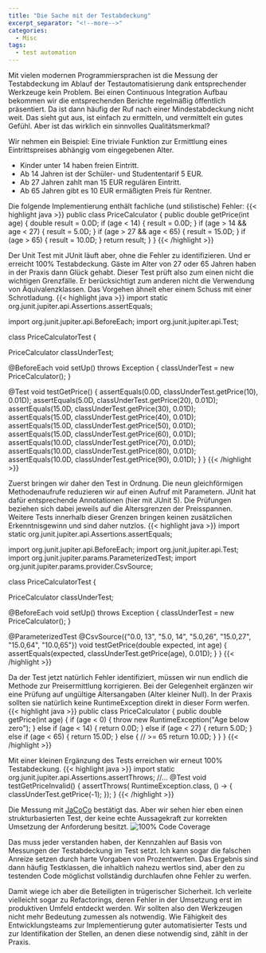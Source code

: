 ```yaml
---
title: "Die Sache mit der Testabdeckung"
excerpt_separator: "<!--more-->"
categories:
  - Misc
tags:
  - test automation
---
```

Mit vielen modernen Programmiersprachen ist die Messung der Testabdeckung im Ablauf der Testautomatisierung dank entsprechender Werkzeuge kein Problem.
Bei einen Continuous Integration Aufbau bekommen wir die entsprechenden Berichte regelmäßig öffentlich präsentiert.
Da ist dann häufig der Ruf nach einer Mindestabdeckung nicht weit. Das sieht gut aus, ist einfach zu ermitteln, und vermittelt ein gutes Gefühl.
Aber ist das wirklich ein sinnvolles Qualitätsmerkmal?  

Wir nehmen ein Beispiel: Eine triviale Funktion zur Ermittlung eines Eintrittspreises abhängig vom eingegebenen Alter.  

+ Kinder unter 14 haben freien Eintritt.
+ Ab 14 Jahren ist der Schüler- und Studententarif 5 EUR.
+ Ab 27 Jahren zahlt man 15 EUR regulären Eintritt.
+ Ab 65 Jahren gibt es 10 EUR ermäßigten Preis für Rentner.

Die folgende Implementierung enthält fachliche (und stilistische) Fehler:
{{< highlight java >}}
public class PriceCalculator {
  public double getPrice(int age) {
    double result = 0.0D;
    if (age < 14) {
      result = 0.0D;
    }
    if (age > 14 && age < 27) {
      result = 5.0D;
    }
    if (age > 27 && age < 65) {
      result = 15.0D;
    }
    if (age > 65) {
      result = 10.0D;
    }
    return result;
  }
}
{{< /highlight >}}

Der Unit Test mit JUnit läuft aber, ohne die Fehler zu identifizieren. Und er erreicht 100% Testabdeckung. 
Gäste im Alter von 27 oder 65 Jahren haben in der Praxis dann Glück gehabt.
Dieser Test prüft also zum einen nicht die wichtigen Grenzfälle. Er berücksichtigt zum anderen nicht die Verwendung von Äquivalenzklassen. Das Vorgehen ähnelt eher einem Schuss mit einer Schrotladung.
{{< highlight java >}}
import static org.junit.jupiter.api.Assertions.assertEquals;

import org.junit.jupiter.api.BeforeEach;
import org.junit.jupiter.api.Test;

class PriceCalculatorTest {

  PriceCalculator classUnderTest;

  @BeforeEach
  void setUp() throws Exception {
    classUnderTest = new PriceCalculator();
  }

  @Test
  void testGetPrice() {
    assertEquals(0.0D, classUnderTest.getPrice(10), 0.01D);
    assertEquals(5.0D, classUnderTest.getPrice(20), 0.01D);
    assertEquals(15.0D, classUnderTest.getPrice(30), 0.01D);
    assertEquals(15.0D, classUnderTest.getPrice(40), 0.01D);
    assertEquals(15.0D, classUnderTest.getPrice(50), 0.01D);
    assertEquals(15.0D, classUnderTest.getPrice(60), 0.01D);
    assertEquals(10.0D, classUnderTest.getPrice(70), 0.01D);
    assertEquals(10.0D, classUnderTest.getPrice(80), 0.01D);
    assertEquals(10.0D, classUnderTest.getPrice(90), 0.01D);
  }
}
{{< /highlight >}}

Zuerst bringen wir daher den Test in Ordnung. Die neun gleichförmigen Methodenaufrufe reduzieren wir auf einen Aufruf mit Parametern.
JUnit hat dafür entsprechende Annotationen (hier mit JUnit 5). Die Prüfungen beziehen sich dabei jeweils auf die Altersgrenzen der Preisspannen. Weitere Tests innerhalb dieser Grenzen bringen keinen zusätzlichen Erkenntnisgewinn und sind daher nutzlos.
{{< highlight java >}}
import static org.junit.jupiter.api.Assertions.assertEquals;

import org.junit.jupiter.api.BeforeEach;
import org.junit.jupiter.api.Test;
import org.junit.jupiter.params.ParameterizedTest;
import org.junit.jupiter.params.provider.CsvSource;

class PriceCalculatorTest {

  PriceCalculator classUnderTest;

  @BeforeEach
  void setUp() throws Exception {
    classUnderTest = new PriceCalculator();
  }

  @ParameterizedTest
  @CsvSource({"0.0, 13", "5.0, 14", "5.0,26", "15.0,27", "15.0,64", "10.0,65"})
  void testGetPrice(double expected, int age) {
    assertEquals(expected, classUnderTest.getPrice(age), 0.01D);
  }
}
{{< /highlight >}}

Da der Test jetzt natürlich Fehler identifiziert, müssen wir nun endlich die Methode zur Preisermittlung korrigieren.
Bei der Gelegenheit ergänzen wir eine Prüfung auf ungültige Altersangaben (Alter kleiner Null). In der Praxis sollten sie natürlich keine RuntimeException direkt in dieser Form werfen.
{{< highlight java >}}
public class PriceCalculator {
  public double getPrice(int age) {
    if (age < 0) {
      throw new RuntimeException("Age below zero");
    } else if (age < 14) {
      return 0.0D;
    } else if (age < 27) {
      return 5.0D;
    } else if (age < 65) {
      return 15.0D;
    } else { // >= 65
      return 10.0D;
    }
  }
}
{{< /highlight >}}

Mit einer kleinen Ergänzung des Tests erreichen wir erneut 100% Testabdeckung.
{{< highlight java >}}
import static org.junit.jupiter.api.Assertions.assertThrows;
//...
  @Test
  void testGetPriceInvalid() {
    assertThrows(
        RuntimeException.class,
        () -> {
          classUnderTest.getPrice(-1);
        });
  }
{{< /highlight >}}

Die Messung mit [JaCoCo](https://www.jacoco.org/) bestätigt das.
Aber wir sehen hier eben einen strukturbasierten Test, der keine echte Aussagekraft zur korrekten Umsetzung der Anforderung besitzt.
![100% Code Coverage](/images/DemoCodeCoverage.png)

Das muss jeder verstanden haben, der Kennzahlen auf Basis von Messungen der Testabdeckung im Test setzt.
Ich kann sogar die falschen Anreize setzen durch harte Vorgaben von Prozentwerten.
Das Ergebnis sind dann häufig Testklassen, die inhaltlich nahezu wertlos sind, aber den zu testenden Code möglichst vollständig durchlaufen ohne Fehler zu werfen.

Damit wiege ich aber die Beteiligten in trügerischer Sicherheit. Ich verleite vielleicht sogar zu Refactorings, deren Fehler in der Umsetzung erst im produktiven Umfeld entdeckt werden. Wir sollten also den Werkzeugen nicht mehr Bedeutung zumessen als notwendig.
Wie Fähigkeit des Entwicklungsteams zur Implementierung guter automatisierter Tests und zur Identifikation der Stellen, an denen diese notwendig sind, zählt in der Praxis.